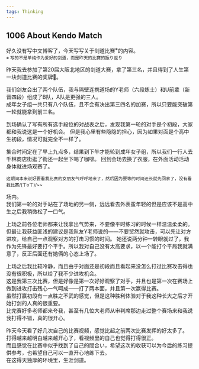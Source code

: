 ```yaml
---
tags: Thinking
---
```


## 1006 About Kendo Match

好久没有写中文博客了，今天写写关于剑道比赛<sup>※</sup>的内容。  
<sup>※ 写的不是单纯作为爱好的剑道，而是昨天的比赛的振り返り</sup> 

昨天我去参加了第20届大阪北地区的剑道大赛，拿了第三名，并且得到了人生第一块剑道比赛的奖牌🥉。

我们剑友会出了两个队伍，我与隔壁连携道场的Y老师（六段炼士）和U前辈（新晋四段）组成了B队，A队是更强的三人。  
成年女子组一共只有八个队伍，且不会有决出第三四名的加赛，所以只要能突破第一轮就能拿到前三名。

到场确认了写有所有选手段位的对战表之后，发现我第一轮的对手是个初段，大家都和我说这是一个好机会。
但是我心里有些隐隐的担心，因为如果对面是个高中生初段，情况可就完全不一样了。

集合时间定在了早上九点多，结果到下午才能轮到成年女子组，所以我们一行人去千林商店街逛了街还一起坐下喝了咖啡。
回到会场去换了衣服，在外面活动活动身体就进场观赛了。  

<sup>这期间本来说好要看我比赛的女朋友气呼呼地来了，然后因为要等的时间还长就先回家了，没有看我比赛/(ㄒoㄒ)/~~</sup>  

场内。  
我们第一轮的对手站在了场地的另一侧，远远看去外表蛮年轻的但是应该不是高中生之后我稍微松了一口气。

上场之前各位老师都来让我拿出气势来，不要像平时练习的时候一样温温柔柔的。  
但最让我获益匪浅的建议是我队友Y老师说的——不要贸然就攻击，可以先让对方进攻，给自己一点观察对方的打击习惯的时间。
她还说两分钟一转眼就过了，我作为先锋最好要打个平手。所以我对自己没有太高要求，以一个能打个平局我就满意了，反正后面还有她俩的心态上场了。

上场之后我比较冷静，而且由于对面还是初段而且看起来没怎么打过比赛攻击得也没有很积极，所以给了我不少进攻机会。    
这是我第三次比赛，但是好像是第一次好好观察了对手，并且也是第一次在赛场上做到进攻打击残心一气呵成——打了两本面，并且第一次赢得比赛。  
虽然打赢初段有一点胜之不武的感觉，但是这种胜利体验对于我这种长大之后才开始打剑的人真的很重要。  
比完赛好多老师都来夸我，甚至有几位大老师从审判席那边走过整个赛场来和我说我打得不错，真的很开心。

昨天今天看了好几次自己的比赛视频，感觉比起之前两次比赛发挥的好太多了。  
打得越来越明白越来越开心了，看视频里的自己也觉得打得很正。  
而且感觉在比赛中似乎找到了自己的間合い，希望这次的收获可以为今后的练习提供参考，也希望自己可以一直开心地练下去。  
在这得天独厚的环境里，生涯剑道。
